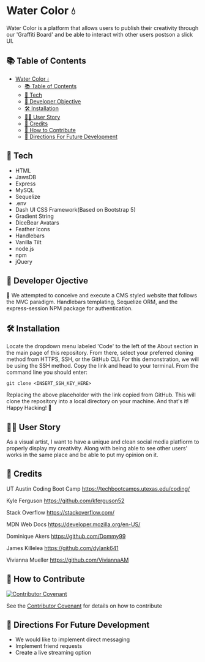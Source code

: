 # Water Color 💧

Water Color is a platform that allows users to publish their creativity through our 'Graffiti Board' and be able to interact with other users postson a slick UI.

## 📚 Table of Contents

- [Water Color 💧](#water-color-)
  - [📚 Table of Contents](#-table-of-contents)
  - [🧾 Tech](#-tech)
  - [📖 Developer Objective](#-developer-objective)
  - [🛠️ Installation](#️-installation)
  - [👨‍🏫 User Story](#-user-story)
  - [🥂 Credits](#-credits)
  - [👋 How to Contribute](#-how-to-contribute)
  - [🤖 Directions For Future Development](#-directions-for-future-development)

## 🧾 Tech

- HTML
- JawsDB
- Express
- MySQL
- Sequelize
- .env
- Dash UI CSS Framework(Based on Bootstrap 5)
- Gradient String
- DiceBear Avatars
- Feather Icons
- Handlebars
- Vanilla Tilt
- node.js
- npm
- jQuery

## 📖 Developer Ojective

📓 We attempted to conceive and execute a CMS styled website that follows the MVC paradigm. Handlebars templating, Sequelize ORM, and the express-session NPM package for authentication.

## 🛠️ Installation

Locate the dropdown menu labeled 'Code' to the left of the About section in the main page of this repository. From there, select your preferred cloning method from HTTPS, SSH, or the GitHub CLI. For this demonstration, we will be using the SSH method. Copy the link and head to your terminal. From the command line you should enter:

    git clone <INSERT_SSH_KEY_HERE>

Replacing the above placeholder with the link copied from GitHub. This will clone the repository into a local directory on your machine. And that's it! Happy Hacking! 🚀

## 👨‍🏫 User Story

As a visual artist, I want to have a unique and clean social media platfiorm to properly display my creativity. Along with being able to see other users' works in the same place and be able to put my opinion on it.


## 🥂 Credits

UT Austin Coding Boot Camp https://techbootcamps.utexas.edu/coding/

Kyle Ferguson https://github.com/kferguson52

Stack Overflow https://stackoverflow.com/

MDN Web Docs https://developer.mozilla.org/en-US/

Dominique Akers https://github.com/Dommy99

James Killelea https://github.com/dylank641

Vivianna Mueller https://github.com/ViviannaAM

## 👋 How to Contribute

[![Contributor Covenant](https://img.shields.io/badge/Contributor%20Covenant-2.1-4baaaa.svg)](code_of_conduct.md)

See the [Contributor Covenant](https://www.contributor-covenant.org/) for details on how to contribute

## 🤖 Directions For Future Development
- We would like to implement direct messaging
- Implement friend requests
- Create a live streaming option
